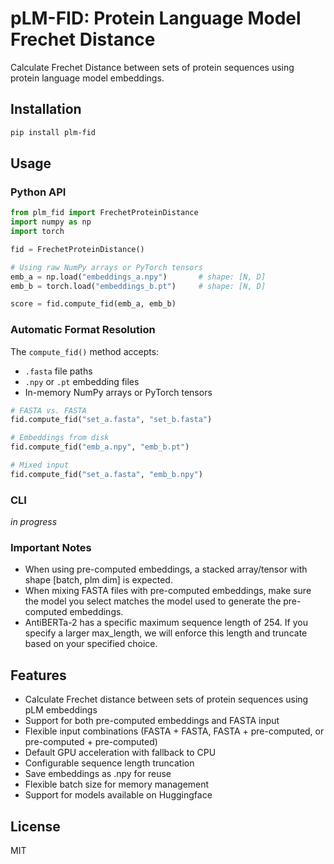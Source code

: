# pLM-FID: Protein Language Model Frechet Distance

Calculate Frechet Distance between sets of protein sequences using protein language model embeddings.

## Installation

```bash
pip install plm-fid
```

## Usage

### Python API

```python
from plm_fid import FrechetProteinDistance
import numpy as np
import torch

fid = FrechetProteinDistance()

# Using raw NumPy arrays or PyTorch tensors
emb_a = np.load("embeddings_a.npy")       # shape: [N, D]
emb_b = torch.load("embeddings_b.pt")     # shape: [N, D]

score = fid.compute_fid(emb_a, emb_b)
```

### Automatic Format Resolution

The `compute_fid()` method accepts:
- `.fasta` file paths
- `.npy` or `.pt` embedding files
- In-memory NumPy arrays or PyTorch tensors
```python
# FASTA vs. FASTA
fid.compute_fid("set_a.fasta", "set_b.fasta")

# Embeddings from disk
fid.compute_fid("emb_a.npy", "emb_b.pt")

# Mixed input
fid.compute_fid("set_a.fasta", "emb_b.npy")
```

### CLI
*in progress*

### **Important Notes**
- When using pre-computed embeddings, a stacked array/tensor with shape [batch, plm dim] is expected.
- When mixing FASTA files with pre-computed embeddings, make sure the model you select matches the model used to generate the pre-computed embeddings.
- AntiBERTa-2 has a specific maximum sequence length of 254. If you specify a larger max_length, we will enforce this length and truncate based on your specified choice.

## Features
- Calculate Frechet distance between sets of protein sequences using pLM embeddings
- Support for both pre-computed embeddings and FASTA input
- Flexible input combinations (FASTA + FASTA, FASTA + pre-computed, or pre-computed + pre-computed)
- Default GPU acceleration with fallback to CPU
- Configurable sequence length truncation
- Save embeddings as .npy for reuse
- Flexible batch size for memory management
- Support for models available on Huggingface

## License

MIT 